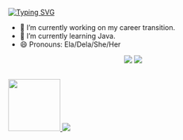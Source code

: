 [![Typing SVG](https://readme-typing-svg.herokuapp.com/?lines=Olá!+Eu+sou+a+Cris.👋)](https://git.io/typing-svg)

- 🔭 I’m currently working on my career transition.
- 🌱 I’m currently learning Java.
- 😄 Pronouns: Ela/Dela/She/Her

<div align="center">  
  <a href ="https://www.linkedin.com/in/cristaly-alves-medeiros-227824170/"><img src="https://img.shields.io/badge/-LinkedIn-%230077B5?style=for-the-badge&logo=linkedin&logoColor=white" target="_blanck"></a>    
  <a href = "mailto:crisgavnml@gmail.com"><img src="https://img.shields.io/badge/-Gmail-%23333?style=for-the-badge&logo=gmail&logoColor=c71610" target="_blank"></a>
</div>

##

<div>
  <a href="https://beacon.ai/CristalyA">
  <img height="105em" src="https://github-readme-stats.vercel.app/api?username=CristalyA&show_icons=true&theme=tokyonight&include_all_comiits=true&_private=true"/>
  <img heignt="100em" src="https://github-readme-stats.vercel.app/api/top-langs/?username=CristalyA&layout=compact&langs_count=16&theme=tokyonight"/>
  
</div>
